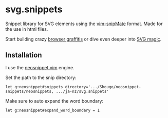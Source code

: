 # svg.snippets

Snippet library for SVG elements using the [vim-snipMate](https://github.com/garbas/vim-snipmate) format. Made for the use in html files.

Start building crazy [browser graffitis](https://smashingmagazine.com/2015/05/why-the-svg-filter-is-awesome/) or dive even deeper into [SVG magic](http://talks.brennaobrien.com/svg/#/).

## Installation

I use the [neosnippet.vim](https://github.com/Shougo/neosnippet.vim) engine.

Set the path to the snip directory:

`let g:neosnippet#snippets_directory='.../Shougo/neosnippet-snippets/neosnippets, .../ja-nz/svg.snippets'`

Make sure to auto expand the word boundary:

`let g:neosnippet#expand_word_boundary = 1`
